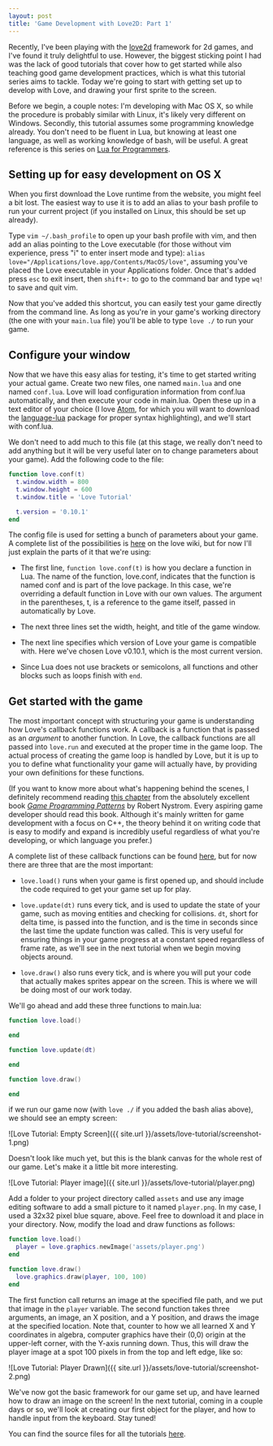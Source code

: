 ```yaml
---
layout: post
title: 'Game Development with Love2D: Part 1'
---
```


Recently, I've been playing with the [love2d](http://love2d.org) framework for 2d games, and I've found it truly delightful to use. However, the biggest sticking point I had was the lack of good tutorials that cover how to get started while also teaching good game development practices, which is what this tutorial series aims to tackle. Today we're going to start with getting set up to develop with Love, and drawing your first sprite to the screen.

Before we begin, a couple notes: I'm developing with Mac OS X, so while the procedure is probably similar with Linux, it's likely very different on Windows. Secondly, this tutorial assumes some programming knowledge already. You don't need to be fluent in Lua, but knowing at least one language, as well as working knowledge of bash, will be useful. A great reference is this series on [Lua for Programmers](http://nova-fusion.com/2012/08/27/lua-for-programmers-part-1/).

## Setting up for easy development on OS X

When you first download the Love runtime from the website, you might feel a bit lost. The easiest way to use it is to add an alias to your bash profile to run your current project (if you installed on Linux, this should be set up already).

Type `vim ~/.bash_profile` to open up your bash profile with vim, and then add an alias pointing to the Love executable (for those without vim experience, press "i" to enter insert mode and type): `alias love="/Applications/love.app/Contents/MacOS/love"`, assuming you've placed the Love executable in your Applications folder. Once that's added press `esc` to exit insert, then `shift+:` to go to the command bar and type `wq!` to save and quit vim.

Now that you've added this shortcut, you can easily test your game directly from the command line. As long as you're in your game's working directory (the one with your `main.lua` file) you'll be able to type `love ./` to run your game.

## Configure your window

Now that we have this easy alias for testing, it's time to get started writing your actual game. Create two new files, one named `main.lua` and one named `conf.lua`. Love will load configuration information from conf.lua automatically, and then execute your code in main.lua. Open these up in a text editor of your choice (I love [Atom](https://atom.io), for which you will want to download the [language-lua](https://atom.io/packages/language-lua) package for proper syntax highlighting), and we'll start with conf.lua.

We don't need to add much to this file (at this stage, we really don't need to add anything but it will be very useful later on to change parameters about your game). Add the following code to the file:

```lua
function love.conf(t)
  t.window.width = 800
  t.window.height = 600
  t.window.title = 'Love Tutorial'

  t.version = '0.10.1'
end
```

The config file is used for setting a bunch of parameters about your game. A complete list of the possibilities is [here](https://love2d.org/wiki/Config_Files) on the love wiki, but for now I'll just explain the parts of it that we're using:

* The first line, `function love.conf(t)` is how you declare a function in Lua. The name of the function, love.conf, indicates that the function is named conf and is part of the love package. In this case, we're overriding a default function in Love with our own values. The argument in the parentheses, t, is a reference to the game itself, passed in automatically by Love.

* The next three lines set the width, height, and title of the game window.

* The next line specifies which version of Love your game is compatible with. Here we've chosen Love v0.10.1, which is the most current version.

* Since Lua does not use brackets or semicolons, all functions and other blocks such as loops finish with `end`.

## Get started with the game

The most important concept with structuring your game is understanding how Love's callback functions work. A callback is a function that is passed as an *argument* to another function. In Love, the callback functions are all passed into `love.run` and executed at the proper time in the game loop. The actual process of creating the game loop is handled by Love, but it is up to you to define what functionality your game will actually have, by providing your own definitions for these functions.

(If you want to know more about what's happening behind the scenes, I definitely recommend reading [this chapter](http://gameprogrammingpatterns.com/game-loop.html) from the absolutely excellent book [*Game Programming Patterns*](http://gameprogrammingpatterns.com) by Robert Nystrom. Every aspiring game developer should read this book. Although it's mainly written for game development with a focus on C++, the theory behind it on writing code that is easy to modify and expand is incredibly useful regardless of what you're developing, or which language you prefer.)

A complete list of these callback functions can be found [here](https://love2d.org/wiki/Category:Callbacks), but for now there are three that are the most important:

* `love.load()` runs when your game is first opened up, and should include the code required to get your game set up for play.

* `love.update(dt)` runs every tick, and is used to update the state of your game, such as moving entities and checking for collisions. `dt`, short for delta time, is passed into the function, and is the time in seconds since the last time the update function was called. This is very useful for ensuring things in your game progress at a constant speed regardless of frame rate, as we'll see in the next tutorial when we begin moving objects around.

* `love.draw()` also runs every tick, and is where you will put your code that actually makes sprites appear on the screen. This is where we will be doing most of our work today.

We'll go ahead and add these three functions to main.lua:

```lua
function love.load()

end

function love.update(dt)

end

function love.draw()

end
```

if we run our game now (with `love ./` if you added the bash alias above), we should see an empty screen:

![Love Tutorial: Empty Screen]({{ site.url }}/assets/love-tutorial/screenshot-1.png)

Doesn't look like much yet, but this is the blank canvas for the whole rest of our game. Let's make it a little bit more interesting.

![Love Tutorial: Player image]({{ site.url }}/assets/love-tutorial/player.png)

Add a folder to your project directory called `assets` and use any image editing software to add a small picture to it named `player.png`. In my case, I used a 32x32 pixel blue square, above. Feel free to download it and place in your directory. Now, modify the load and draw functions as follows:

```lua
function love.load()
  player = love.graphics.newImage('assets/player.png')
end
```
```lua
function love.draw()
  love.graphics.draw(player, 100, 100)
end
```

The first function call returns an image at the specified file path, and we put that image in the `player` variable. The second function takes three arguments, an image, an X position, and a Y position, and draws the image at the specified location. Note that, counter to how we all learned X and Y coordinates in algebra, computer graphics have their (0,0) origin at the upper-left corner, with the Y-axis running down. Thus, this will draw the player image at a spot 100 pixels in from the top and left edge, like so:

![Love Tutorial: Player Drawn]({{ site.url }}/assets/love-tutorial/screenshot-2.png)

We've now got the basic framework for our game set up, and have learned how to draw an image on the screen! In the next tutorial, coming in a couple days or so, we'll look at creating our first object for the player, and how to handle input from the keyboard. Stay tuned!

You can find the source files for all the tutorials [here](https://github.com/darkfire613/love-tutorials).
